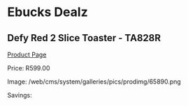 
# Ebucks Dealz
## Defy Red 2 Slice Toaster - TA828R
[Product Page](https://www.ebucks.com/web/shop/productSelected.do?prodId=1232595774&catId=704985963)

Price: R599.00

Image: /web/cms/system/galleries/pics/prodimg/65890.png

Savings: 


	